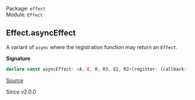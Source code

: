 Package: `effect`<br />
Module: `Effect`<br />

## Effect.asyncEffect

A variant of `async` where the registration function may return an `Effect`.

**Signature**

```ts
declare const asyncEffect: <A, E, R, R3, E2, R2>(register: (callback: (_: Effect<A, E, R>) => void) => Effect<Effect<void, never, R3> | void, E2, R2>) => Effect<A, E | E2, R | R2 | R3>
```

[Source](https://github.com/Effect-TS/effect/tree/main/packages/effect/src/Effect.ts#L2499)

Since v2.0.0